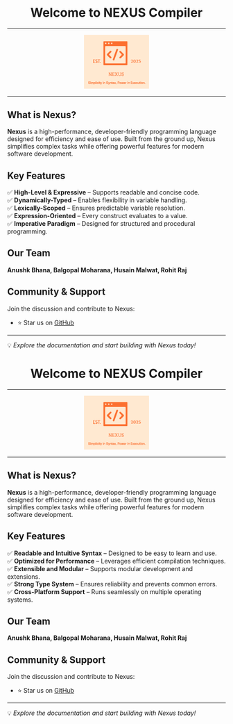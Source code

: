 <div align="center">
  <h1>Welcome to NEXUS Compiler</h1>
</div>

---

<div align="center">
  <img src="nexus_logo.png" alt="NEXUS Compiler Logo" width="150">
</div>

---

## What is Nexus?

**Nexus** is a high-performance, developer-friendly programming language designed for efficiency and ease of use. Built from the ground up, Nexus simplifies complex tasks while offering powerful features for modern software development.

## Key Features

✅ **High-Level & Expressive** – Supports readable and concise code.  
✅ **Dynamically-Typed** – Enables flexibility in variable handling.  
✅ **Lexically-Scoped** – Ensures predictable variable resolution.  
✅ **Expression-Oriented** – Every construct evaluates to a value.  
✅ **Imperative Paradigm** – Designed for structured and procedural programming.  

## Our Team

**Anushk Bhana, Balgopal Moharana, Husain Malwat, Rohit Raj**

## Community & Support

Join the discussion and contribute to Nexus:
- ⭐ Star us on [GitHub](https://github.com/BHANAPAPA/Our_Compiler)

---

💡 *Explore the documentation and start building with Nexus today!*
<div align="center">
  <h1>Welcome to NEXUS Compiler</h1>
</div>

---

<div align="center">
  <img src="nexus_logo.png" alt="NEXUS Compiler Logo" width="150">
</div>

---

## What is Nexus?

**Nexus** is a high-performance, developer-friendly programming language designed for efficiency and ease of use. Built from the ground up, Nexus simplifies complex tasks while offering powerful features for modern software development.

## Key Features

✅ **Readable and Intuitive Syntax** – Designed to be easy to learn and use.  
✅ **Optimized for Performance** – Leverages efficient compilation techniques.  
✅ **Extensible and Modular** – Supports modular development and extensions.  
✅ **Strong Type System** – Ensures reliability and prevents common errors.  
✅ **Cross-Platform Support** – Runs seamlessly on multiple operating systems.  

## Our Team

**Anushk Bhana, Balgopal Moharana, Husain Malwat, Rohit Raj**

## Community & Support

Join the discussion and contribute to Nexus:
- ⭐ Star us on [GitHub](https://github.com/BHANAPAPA/Our_Compiler)

---

💡 *Explore the documentation and start building with Nexus today!*
